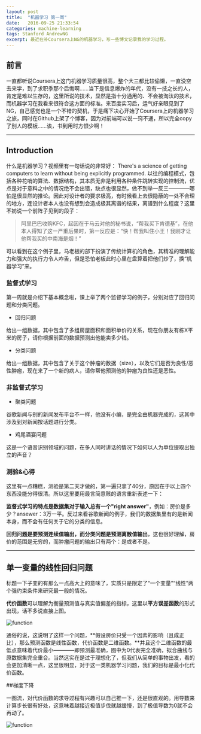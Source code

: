 ```yaml
---
layout: post
title:  "机器学习 第一周"
date:   2016-09-25 21:33:54
categories: machine-learning
tags: Stanford AndrewNG
excerpt: 最近在补Coursera上NG的机器学习，写一些博文记录我的学习过程。
---
```


## 前言

一直都听说Coursera上这门机器学习质量很高，整个大三都比较偷懒，一直没空去来学，到了求职季那个后悔啊……当下是信息爆炸的年代，没有一技之长的人，肯定是难以生存的，这里所说的技术，显然是指十分通用的、不会被淘汰的技术，而机器学习在我看来很符合这方面的标准。来百度实习后，运气好亲眼见到了NG，自己感觉也是一个不错的契机，于是痛下决心开始了Coursera上的机器学习之旅，同时在Github上架了个博客，因为对前端可以说一窍不通，所以完全copy了别人的模板……诶，书到用时方恨少啊！

***

## Introduction

什么是机器学习？视频里有一句话说的非常好： There's a science of getting computers to learn without being explicitly programmed. 以往的编程模式，包括各种花哨的算法、数据结构，其本质无非是利用各种条件跳转实现的控制流，优点是对于意料之中的情况绝不会出错，缺点也很显然，做不到举一反三————哪怕是很显然的推论。因此对设计者的要求极高，有时候看上去很隐蔽的一处不合理的地方，连设计者本人也没有想到会造成极其离谱的结果，离谱到什么程度？这里不妨说一个前阵子见到的段子：
>阿里巴巴收购KFC，起因在于马云对他的秘书说，“帮我买下肯德基”，在他本人得知了这一严重后果时，第一反应是：“快！帮我叫住小王！我刚才让他帮我买的中南海是烟！”

可以看到在这个例子里，马老板的部下扮演了传统计算机的角色，其精准的理解能力和强大的执行力令人咋舌，但是恐怕老板此时心里在盘算着把他们炒了，换“机器学习”来。

### 监督式学习
第一周就是介绍下基本概念啦，课上举了两个监督学习的例子，分别对应了回归问题和分类问题。

* 回归问题

给出一组数据，其中包含了多组房屋面积和面积单价的关系，现在你朋友有栋X平米的房子，请你根据前面的数据预测出他能卖多少钱。

* 分类问题

给出一组数据，其中包含了关于这个肿瘤的数据（size），以及它们是否为良性/恶性肿瘤，现在来了一个新的病人，请你帮他预测他的肿瘤为良性还是恶性。

### 非监督式学习

* 聚类问题

谷歌新闻与别的新闻发布平台不一样，他没有小编，是完全由机器完成的，这其中涉及到对新闻按话题进行分类。

* 鸡尾酒宴问题

这是一个语音识别领域的问题，在多人同时讲话的情况下如何以人为单位提取出独立的声音？

### 测验&心得

这里有一点糟糕，测验是第二天才做的，第一遍只拿了40分，原因在于以上四个东西没能分得很清。所以这里要用最言简意赅的语言重新表述一下：

**监督式学习的特点是数据集对于输入总有一个"right answer"**，例如：房价是多少？ansewer：3万一平。反过来看谷歌新闻的例子，我们的数据集里有的是新闻本身，而不会有任何关于它的分类的信息。

**回归问题是要预测连续值输出，而分类问题是预测离散值输出**，这也很好理解，房价的范围是无穷的，而肿瘤问题的输出只有两个：是或者不是。

***

## 单一变量的线性回归问题

标题一下子变的有那么一点高大上的意味了，实质只是限定了“一个变量”“线性”两个强约束条件来研究最一般的情况。

**代价函数**可以理解为衡量预测值与真实值偏差的指标，这里以**平方误差函数**的形式出现，话不多说直接上图。

![function](http://p1.bpimg.com/4851/f932868bfbb53f4f.jpg)

通俗的说，这说明了这样一个问题，**假设房价只受一个因素的影响（且成正比），那么预测函数是线性函数，代价函数是二维函数。**并且这个二维函数的最低点意味着代价最小————即预测最准确，图中为0代表完全准确，拟合曲线与原数据集完全重合。当然这实在是过于理想化了，但我们从简单的事物出发，看的会更加清晰一点，这里很明显，对于这一类机器学习问题，我们的目标是最小化代价函数。

##梯度下降

一图流，对代价函数的求导过程有兴趣可以自己推一下，还是很直观的。用导数来计算步长很有好处，这意味着越接近极值步伐就越缓慢，到了极值导数为0就不会再动了。

![function](http://p1.bpimg.com/4851/253f1d729b9b0885.jpg)
